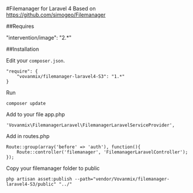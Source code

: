 #Filemanager for Laravel 4
Based on https://github.com/simogeo/Filemanager

##Requires

"intervention/image": "2.*"

##Installation

Edit your `composer.json`.

	"require": {
		"vovanmix/filemanager-laravel4-S3": "1.*"
	}

Run

	composer update

Add to your file app.php

	'Vovanmix\FilemanagerLaravel\FilemanagerLaravelServiceProvider',

Add in routes.php

	Route::group(array('before' => 'auth'), function(){
		Route::controller('filemanager', 'FilemanagerLaravelController');
	});

Copy your filemanager folder to public

	php artisan asset:publish --path="vendor/Vovanmix/filemanager-laravel4-S3/public" "../"
